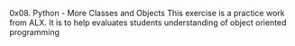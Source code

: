 0x08. Python - More Classes and Objects
This exercise is a practice work from ALX.
It is to help evaluates students understanding of object oriented programming

